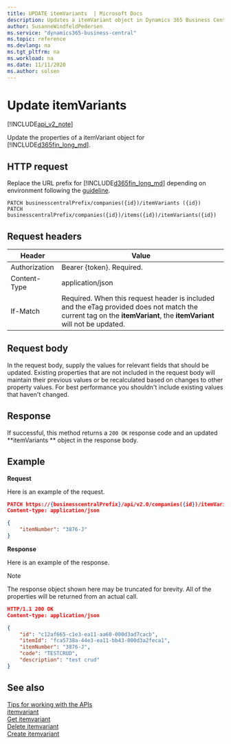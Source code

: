 ```yaml
---
title: UPDATE itemVariants  | Microsoft Docs
description: Updates a itemVariant object in Dynamics 365 Business Central.
author: SusanneWindfeldPedersen
ms.service: "dynamics365-business-central"
ms.topic: reference
ms.devlang: na
ms.tgt_pltfrm: na
ms.workload: na
ms.date: 11/11/2020
ms.author: solsen
---
```


# Update itemVariants 

[!INCLUDE[api_v2_note](../../includes/api_v2_note.md)]

Update the properties of a itemVariant object for [!INCLUDE[d365fin_long_md](../../includes/d365fin_long_md.md)].

## HTTP request
Replace the URL prefix for [!INCLUDE[d365fin_long_md](../../includes/d365fin_long_md.md)] depending on environment following the [guideline](../../v2.0/endpoints-apis-for-dynamics.md).
```
PATCH businesscentralPrefix/companies({id})/itemVariants ({id})
PATCH businesscentralPrefix/companies({id})/items({id})/itemVariants({id})
```

## Request headers

|Header|Value|
|------|-----|
|Authorization |Bearer {token}. Required.|
|Content-Type  |application/json|
|If-Match      |Required. When this request header is included and the eTag provided does not match the current tag on the **itemVariant**, the **itemVariant** will not be updated. |

## Request body
In the request body, supply the values for relevant fields that should be updated. Existing properties that are not included in the request body will maintain their previous values or be recalculated based on changes to other property values. For best performance you shouldn't include existing values that haven't changed.

## Response
If successful, this method returns a ```200 OK``` response code and an updated **itemVariants ** object in the response body.

## Example

**Request**

Here is an example of the request.

```json
PATCH https://{businesscentralPrefix}/api/v2.0/companies({id})/itemVariants({id})
Content-type: application/json

{
    "itemNumber": "3876-J"
}
```

**Response**

Here is an example of the response. 

> [!NOTE]  
>   The response object shown here may be truncated for brevity. All of the properties will be returned from an actual call.

```json
HTTP/1.1 200 OK
Content-type: application/json

{
    "id": "c12af665-c1e3-ea11-aa60-000d3ad7cacb",
    "itemId": "fca5738a-44e3-ea11-bb43-000d3a2feca1",
    "itemNumber": "3876-J",
    "code": "TESTCRUD",
    "description": "test crud"
}
```


## See also
[Tips for working with the APIs](/dynamics365/business-central/dev-itpro/developer/devenv-connect-apps-tips)    
[itemvariant](../resources/dynamics_itemvariant.md)    
[Get itemvariant](dynamics_itemvariant_Get.md)    
[Delete itemvariant](dynamics_itemvariant_Delete.md)    
[Create itemvariant](dynamics_itemvariant_Create.md)    

